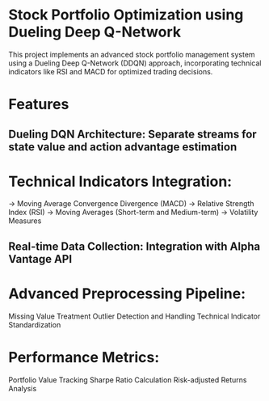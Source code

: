 # Stock Portfolio Optimization using Dueling Deep Q-Network
This project implements an advanced stock portfolio management system using a Dueling Deep Q-Network (DDQN) approach, incorporating technical indicators like RSI and MACD for optimized trading decisions.
# Features

## Dueling DQN Architecture: Separate streams for state value and action advantage estimation

# Technical Indicators Integration:

 -> Moving Average Convergence Divergence (MACD)
 -> Relative Strength Index (RSI)
 -> Moving Averages (Short-term and Medium-term)
 -> Volatility Measures


## Real-time Data Collection: Integration with Alpha Vantage API
# Advanced Preprocessing Pipeline:

 Missing Value Treatment
 Outlier Detection and Handling
 Technical Indicator Standardization


# Performance Metrics:

 Portfolio Value Tracking
 Sharpe Ratio Calculation
 Risk-adjusted Returns Analysis
